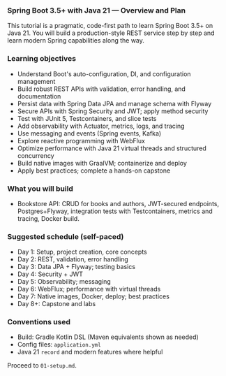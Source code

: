 ### Spring Boot 3.5+ with Java 21 — Overview and Plan

This tutorial is a pragmatic, code-first path to learn Spring Boot 3.5+ on Java 21. You will build a production-style REST service step by step and learn modern Spring capabilities along the way.

### Learning objectives
- Understand Boot's auto-configuration, DI, and configuration management
- Build robust REST APIs with validation, error handling, and documentation
- Persist data with Spring Data JPA and manage schema with Flyway
- Secure APIs with Spring Security and JWT; apply method security
- Test with JUnit 5, Testcontainers, and slice tests
- Add observability with Actuator, metrics, logs, and tracing
- Use messaging and events (Spring events, Kafka)
- Explore reactive programming with WebFlux
- Optimize performance with Java 21 virtual threads and structured concurrency
- Build native images with GraalVM; containerize and deploy
- Apply best practices; complete a hands-on capstone

### What you will build
- Bookstore API: CRUD for books and authors, JWT-secured endpoints, Postgres+Flyway, integration tests with Testcontainers, metrics and tracing, Docker build.

### Suggested schedule (self-paced)
- Day 1: Setup, project creation, core concepts
- Day 2: REST, validation, error handling
- Day 3: Data JPA + Flyway; testing basics
- Day 4: Security + JWT
- Day 5: Observability; messaging
- Day 6: WebFlux; performance with virtual threads
- Day 7: Native images, Docker, deploy; best practices
- Day 8+: Capstone and labs

### Conventions used
- Build: Gradle Kotlin DSL (Maven equivalents shown as needed)
- Config files: `application.yml`
- Java 21 `record` and modern features where helpful

Proceed to `01-setup.md`.


